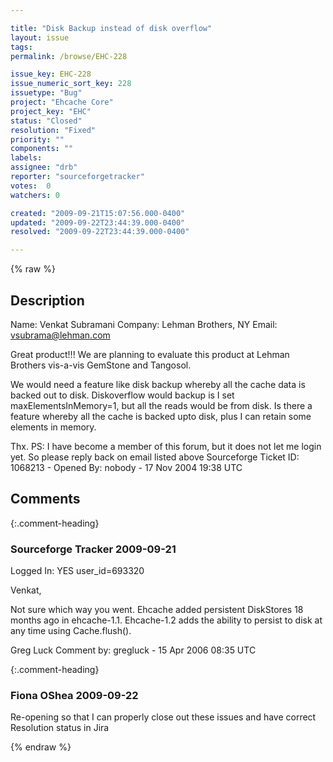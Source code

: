 ```yaml
---

title: "Disk Backup instead of disk overflow"
layout: issue
tags: 
permalink: /browse/EHC-228

issue_key: EHC-228
issue_numeric_sort_key: 228
issuetype: "Bug"
project: "Ehcache Core"
project_key: "EHC"
status: "Closed"
resolution: "Fixed"
priority: ""
components: ""
labels: 
assignee: "drb"
reporter: "sourceforgetracker"
votes:  0
watchers: 0

created: "2009-09-21T15:07:56.000-0400"
updated: "2009-09-22T23:44:39.000-0400"
resolved: "2009-09-22T23:44:39.000-0400"

---
```




{% raw %}



## Description

<div markdown="1" class="description">

Name: Venkat Subramani
Company: Lehman Brothers, NY 
Email: vsubrama@lehman.com

Great product!!!
We are planning to evaluate this product at Lehman 
Brothers vis-a-vis GemStone and Tangosol.

We would need a feature like disk backup whereby all 
the cache data is backed out to disk. Diskoverflow 
would backup is I set maxElementsInMemory=1, but all 
the reads would be from disk. 
Is there a feature whereby all the cache is backed upto 
disk, plus I can retain some elements in memory.

Thx.
PS: I have become a member of this forum, but it does 
not let me login yet. So please reply back on email listed 
above
Sourceforge Ticket ID: 1068213 - Opened By: nobody - 17 Nov 2004 19:38 UTC

</div>

## Comments


{:.comment-heading}
### **Sourceforge Tracker** <span class="date">2009-09-21</span>

<div markdown="1" class="comment">

Logged In: YES 
user\_id=693320

Venkat,

Not sure which way you went. Ehcache added persistent DiskStores 18 months 
ago in ehcache-1.1. Ehcache-1.2 adds the ability to persist to disk at any time 
using Cache.flush().

Greg Luck
Comment by: gregluck - 15 Apr 2006 08:35 UTC

</div>


{:.comment-heading}
### **Fiona OShea** <span class="date">2009-09-22</span>

<div markdown="1" class="comment">

Re-opening so that I can properly close out these issues and have correct Resolution status in Jira

</div>



{% endraw %}
